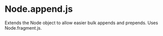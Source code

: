 Node.append.js
==============

Extends the Node object to allow easier bulk appends and prepends. Uses Node.fragment.js.
